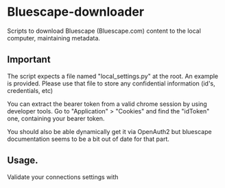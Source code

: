 # Bluescape-downloader
Scripts to download Bluescape (Bluescape.com) content to the local computer, maintaining metadata.

## Important
The script expects a file named "local_settings.py" at the root. An example is provided. Please use that file to store any confidential information (id's, credentials, etc)

You can extract the bearer token from a valid chrome session by using developer tools. Go to "Application" > "Cookies" and find the "idToken" one, containing your bearer token.

You should also be able dynamically get it via OpenAuth2 but bluescape documentation seems to be a bit out of date for that part.

## Usage.
Validate your connections settings with